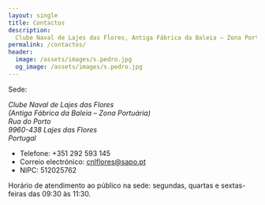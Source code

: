 ```yaml
---
layout: single
title: Contactos
description:
  Clube Naval de Lajes das Flores, Antiga Fábrica da Baleia – Zona Portuária, Rua do Porto, 9960-438 Lajes das Flores, Portugal, +351 292 593 145, cnlflores@sapo.pt
permalink: /contactos/
header:
  image: /assets/images/s.pedro.jpg
  og_image: /assets/images/s.pedro.jpg
---
```


Sede:<br/>
<address>
  Clube Naval de Lajes das Flores<br/>
  (Antiga Fábrica da Baleia – Zona Portuária)<br/>
  Rua do Porto<br/>
  9960-438 Lajes das Flores<br/>
  Portugal<br/>
</address>

- Telefone: +351 292 593 145<br/>
- Correio electrónico: [cnlflores@sapo.pt](mailto:cnlflores@sapo.pt)<br/>
- NIPC: 512025762

Horário de atendimento ao público na sede: segundas, quartas e sextas-feiras das 09:30 às 11:30.<br/>
